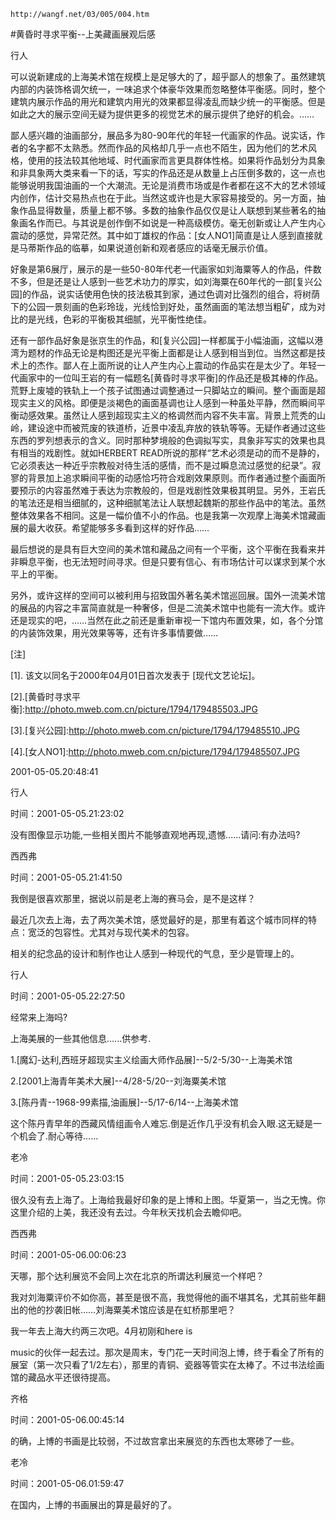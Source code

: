 `http://wangf.net/03/005/004.htm`

#黄昏时寻求平衡--上美藏画展观后感

行人

可以说新建成的上海美术馆在规模上是足够大的了，超乎鄙人的想象了。虽然建筑内部的内装饰格调欠统一，一味追求个体豪华效果而忽略整体平衡感。同时，整个建筑内展示作品的用光和建筑内用光的效果都显得凌乱而缺少统一的平衡感。但是如此之大的展示空间无疑为提供更多的视觉艺术的展示提供了绝好的机会。……

鄙人感兴趣的油画部分，展品多为80-90年代的年轻一代画家的作品。说实话，作者的名字都不太熟悉。然而作品的风格却几乎一点也不陌生，因为他们的艺术风格，使用的技法较其他地域、时代画家而言更具群体性格。如果将作品划分为具象和非具象两大类来看一下的话，写实的作品还是从数量上占压倒多数的，这一点也能够说明我国油画的一个大潮流。无论是消费市场或是作者都在这不大的艺术领域内创作，估计交易热点也在于此。当然这或许也是大家容易接受的。另一方面，抽象作品显得数量，质量上都不够。多数的抽象作品仅仅是让人联想到某些著名的抽象画名作而已。与其说是创作倒不如说是一种高级模仿。毫无创新或让人产生内心震动的感觉，异常茫然。其中如丁雄权的作品：[女人NO1]简直是让人感到直接就是马蒂斯作品的临摹，如果说道创新和观者感应的话毫无展示价值。

好象是第6展厅，展示的是一些50-80年代老一代画家如刘海粟等人的作品，件数不多，但是还是让人感到一些艺术功力的厚实，如刘海粟在60年代的一部[复兴公园]的作品，说实话使用色快的技法极其到家，通过色调对比强烈的组合，将树荫下的公园一景刻画的色彩玲珑，光线恰到好处，虽然画面的笔法想当粗矿，成为对比的是光线，色彩的平衡极其细腻，光平衡性绝佳。

还有一部作品好象是张京生的作品，和[复兴公园]一样都属于小幅油画，这幅以港湾为题材的作品无论是构图还是光平衡上面都是让人感到相当到位。当然这都是技术上的杰作。鄙人在上面所说的让人产生内心上震动的作品实在是太少了。年轻一代画家中的一位叫王岩的有一幅题名[黄昏时寻求平衡]的作品还是极其棒的作品。荒野上废墟的铁轨上一个孩子试图通过调整通过一只脚站立的瞬间。整个画面是超现实主义的风格。即便是淡褐色的画面基调也让人感到一种虽处平静，然而瞬间平衡动感效果。虽然让人感到超现实主义的格调然而内容不失丰富。背景上荒秃的山岭，建设途中而被荒废的铁道桥，近景中凌乱弃放的铁轨等等。无疑作者通过这些东西的罗列想表示的含义。同时那种梦境般的色调拟写实，具象非写实的效果也具有相当的戏剧性。就如HERBERT READ所说的那样“艺术必须是动的而不是静的，它必须表达一种近乎宗教般对待生活的感情，而不是过瞬息流过感觉的纪录”。寂寥的背景加上追求瞬间平衡的动感恰巧符合戏剧效果原则。而作者通过整个画面所要预示的内容虽然难于表达为宗教般的，但是戏剧性效果极其明显。另外，王岩氏的笔法还是相当细腻的，这种细腻笔法让人联想起魏斯的那些作品中的笔法。虽然整体效果各不相同。这是一幅价值不小的作品。也是我第一次观摩上海美术馆藏画展的最大收获。希望能够多多看到这样的好作品……

最后想说的是具有巨大空间的美术馆和藏品之间有一个平衡，这个平衡在我看来并非瞬息平衡，也无法短时间寻求。但是只要有信心、有市场估计可以谋求到某个水平上的平衡。

另外，或许这样的空间可以被利用与招致国外著名美术馆巡回展。国外一流美术馆的展品的内容之丰富简直就是一种奢侈，但是二流美术馆中也能有一流大作。或许还是现实的吧，……当然在此之前还是重新审视一下馆内布置效果，如，各个分馆的内装饰效果，用光效果等等，还有许多事情要做…… 

[注]

[1]. 该文以同名于2000年04月01日首次发表于 [现代文艺论坛]。

[2].[黄昏时寻求平衡]:http://photo.mweb.com.cn/picture/1794/179485503.JPG

[3].[复兴公园]:http://photo.mweb.com.cn/picture/1794/179485510.JPG

[4].[女人NO1]:http://photo.mweb.com.cn/picture/1794/179485507.JPG

2001-05-05.20:48:41 

行人

时间：2001-05-05.21:23:02 

没有图像显示功能,一些相关图片不能够直观地再现,遗憾......请问:有办法吗?

西西弗

时间：2001-05-05.21:41:50 

我倒是很喜欢那里，据说以前是老上海的赛马会，是不是这样？ 

最近几次去上海，去了两次美术馆，感觉最好的是，那里有着这个城市同样的特点：宽泛的包容性。尤其对与现代美术的包容。 

相关的纪念品的设计和制作也让人感到一种现代的气息，至少是管理上的。

行人

时间：2001-05-05.22:27:50 

经常来上海吗? 

上海美展的一些其他信息......供参考. 

1.[魔幻-达利,西班牙超现实主义绘画大师作品展]--5/2-5/30--上海美术馆 

2.[2001上海青年美术大展]--4/28-5/20--刘海粟美术馆 

3.[陈丹青--1968-99素描,油画展]--5/17-6/14--上海美术馆 

这个陈丹青早年的西藏风情组画令人难忘.倒是近作几乎没有机会入眼.这无疑是一个机会了.耐心等待...... 

  

老冷

时间：2001-05-05.23:03:15 

很久没有去上海了。上海给我最好印象的是上博和上图。华夏第一，当之无愧。你这里介绍的上美，我还没有去过。今年秋天找机会去瞻仰吧。

西西弗

时间：2001-05-06.00:06:23 

天哪，那个达利展览不会同上次在北京的所谓达利展览一个样吧？ 

我对刘海粟评价不如你高，甚至是很不高，我觉得他的画不堪其名，尤其前些年翻出的他的抄袭旧帐……刘海粟美术馆应该是在虹桥那里吧？ 

我一年去上海大约两三次吧。4月初刚和here is 

music的伙伴一起去过。那次是周末，专门花一天时间泡上博，终于看全了所有的展室（第一次只看了1/2左右），那里的青铜、瓷器等管实在太棒了。不过书法绘画馆的藏品水平还很待提高。 

齐格

时间：2001-05-06.00:45:14 

的确，上博的书画是比较弱，不过故宫拿出来展览的东西也太寒碜了一些。

老冷

时间：2001-05-06.01:59:47 

在国内，上博的书画展出的算是最好的了。